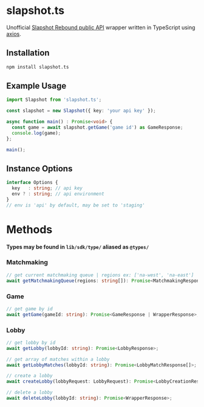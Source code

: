 # slapshot.ts
Unofficial [Slapshot Rebound public API](https://oddshot.notion.site/Slapshot-Public-API-7df0c5c0e67246aa941d9c7143e458db) wrapper written in TypeScript using [axios](https://axios-http.com).

## Installation
```bash
npm install slapshot.ts
```

## Example Usage
```ts
import Slapshot from 'slapshot.ts';

const slapshot = new Slapshot({ key: 'your api key' });

async function main() : Promise<void> {
  const game = await slapshot.getGame('game id') as GameResponse;
  console.log(game);
};

main();
```

## Instance Options
```ts
interface Options {
  key   : string; // api key
  env ? : string; // api environment
}
// env is 'api' by default, may be set to 'staging'
```

# Methods
#### Types may be found in `lib/sdk/type/` aliased as `@types/`

### Matchmaking
```ts
// get current matchmaking queue | regions ex: ['na-west', 'na-east'] || []
await getMatchmakingQueue(regions: string[]): Promise<MatchmakingResponse>;
```

### Game
```ts
// get game by id
await getGame(gameId: string): Promise<GameResponse | WrapperResponse>;
```

### Lobby
```ts
// get lobby by id
await getLobby(lobbyId: string): Promise<LobbyResponse>;

// get array of matches within a lobby
await getLobbyMatches(lobbyId: string): Promise<LobbyMatchResponse[]>;

// create a lobby
await createLobby(lobbyRequest: LobbyRequest): Promise<LobbyCreationResponse | WrapperResponse>;

// delete a lobby
await deleteLobby(lobbyId: string): Promise<WrapperResponse>;
```


